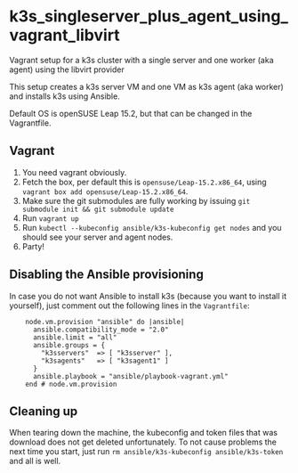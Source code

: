 # k3s_singleserver_plus_agent_using_vagrant_libvirt

Vagrant setup for a k3s cluster with a single server and one worker (aka agent) using the libvirt provider

This setup creates a k3s server VM and one VM as k3s agent (aka worker) and installs k3s using Ansible.

Default OS is openSUSE Leap 15.2, but that can be changed in the Vagrantfile.

## Vagrant

1. You need vagrant obviously.
2. Fetch the box, per default this is `opensuse/Leap-15.2.x86_64`, using `vagrant box add opensuse/Leap-15.2.x86_64`.
3. Make sure the git submodules are fully working by issuing `git submodule init && git submodule update`
4. Run `vagrant up`
5. Run `kubectl --kubeconfig ansible/k3s-kubeconfig get nodes` and you should see your server and agent nodes.
6. Party!

## Disabling the Ansible provisioning

In case you do not want Ansible to install k3s (because you want to install it yourself), just comment out the following lines in the `Vagrantfile`:
```
    node.vm.provision "ansible" do |ansible|
      ansible.compatibility_mode = "2.0"
      ansible.limit = "all"
      ansible.groups = {
        "k3sservers"  => [ "k3sserver" ],
        "k3sagents"   => [ "k3sagent1" ]
      }
      ansible.playbook = "ansible/playbook-vagrant.yml"
    end # node.vm.provision
```

## Cleaning up

When tearing down the machine, the kubeconfig and token files that was download does not get deleted unfortunately.
To not cause problems the next time you start, just run `rm ansible/k3s-kubeconfig ansible/k3s-token` and all is well.
